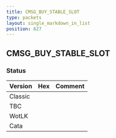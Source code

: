 ```yaml
---
title: CMSG_BUY_STABLE_SLOT
type: packets
layout: single_markdown_in_list
position: 627
---
```


## CMSG_BUY_STABLE_SLOT

### Status

Version | Hex | Comment
---------- | ---------- | ---------- 
Classic |  |  
TBC |  |  
WotLK |  |  
Cata |  |  
